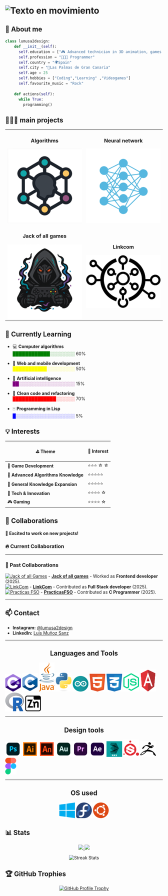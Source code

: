 # ![Texto en movimiento](https://readme-typing-svg.herokuapp.com?font=Fira+Code&size=25&duration=1500&pause=9000&color=00ff00&center=true&vCenter=true&width=400&height=50&lines=🚀Hi,+i+am+@lumusa2design💻)
## 👀 About me
```python
class lumusa2design:
    def __init__(self):
      self.education = ["🎮 Advanced technician in 3D animation, games and interactive envidoment design 🎮", "👨🏼‍🎓 degree in computer engineering of the Universidad de Las Palmas de Gran Canaria (In progress) 👨🏼‍🎓"]
      self.profession = "👨🏼‍💻 Programmer"
      self.country = "🌍Spain"
      self.city = "🌆Las Palmas de Gran Canaria"
      self.age = 25
      self.hobbies = ["Coding","Learning" ,"Videogames"]
      self.favourite_music = "Rock"
    
    def actions(self):
      while True:
        programming()
```

## 👨🏼‍💻 main projects

<table>
<tr>
<td width = 50%>
<h3 align="center">Algorithms</h3>
<a href="https://github.com/lumusa2design/algorithms"><img src = "media/algorithms.png"</a>
</td>
<td width = 50%>
<h3 align="center">Neural network</h3>
<a href="https://github.com/lumusa2design/neural-network"><img src="media/red_neuronal.png"></img></a>
</td>
</tr>
<tr>
<td width = 50%>
<h3 align="center">Jack of all games</h3>
<a href="https://github.com/lumusa2design/algorithms"><img src = "media/jackofallgames.png" ></img></a>
</td>
<td width = 50%>
<h3 align="center">Linkcom</h3>
<a href="https://github.com/HeliotGonzalez/LinkCom-Frontend"><img src="media/LogoLinkComNegro.svg" >
</td>
</tr>
</table>

## 🌱 Currently Learning  
- 💻 **Computer algorithms**  
  <span style="color:green">  ████████████░░░░░░░░</span> 60%

- 📲 **Web and mobile development**  
  <span style="color:yellow"> ███████████░░░░░░░░░</span> 50%

- 🤖 **Artificial intelligence**  
  <span style="color:purple"> ██░░░░░░░░░░░░░░░░░░</span> 15%

- 🧹 **Clean code and refactoring**  
  <span style="color:red">██████████████░░░░░░</span> 70%


- 🀄 **Programming in Lisp**  
  <span style="color:blue">█░░░░░░░░░░░░░░░░░░░ </span>5%



## 💡 Interests  



| <p align="center">⛳ Theme  </p>                      |<p align="center"> 🌟 Interest </p>|
|--------------------------------|------------|
| 🧩 **Game Development**         | ⭐⭐⭐ ☆ ☆ |
| 🤖 **Advanced Algorithms Knowledge** | ⭐⭐⭐⭐⭐ |
| 🧠 **General Knowledge Expansion**  | ⭐⭐⭐⭐⭐|
| 📡 **Tech & Innovation**       | ⭐⭐⭐⭐ ☆ |
| 🎮 **Gaming**       | ⭐⭐⭐⭐ ☆ |


## 💞️ Collaborations  

#### 🚀 **Excited to work on new projects!**  

### 🔥 Current Collaboration  
<!--
[![Practicas FSO](https://img.shields.io/badge/Project-Active-brightgreen)](https://github.com/lumusa2design/practicasFSO25)  
📋**name of the project:** [Practicas FSO](https://github.com/lumusa2design/practicasFSO25)

👥 **With:** [jesus-tdd](https://github.com/jesus-tdd/)  
📌 **Description:** Project of a Operative System Subject.  
-->

---


### 📜 Past Collaborations  
[![Jack of all Games](https://img.shields.io/badge/JackOfAllGames-Archived-gray)](https://github.com/AVR21/jack-of-all-games) - **[Jack of all games](#)** - Worked as **Frontend developer** (2025).  
[![LinkCom](https://img.shields.io/badge/LinkCom-Completed-purple)]() - **[LinkCom](#)** - Contributed as **Full Stack developer** (2025).  
[![Practicas FSO](https://img.shields.io/badge/PracticasFSO-Completed-purple)](https://github.com/lumusa2design/practicasFSO25) - **[PracticasFSO](#)** - Contributed as **C Programmer** (2025).  

---

## 📫 Contact
- **Instagram:** [@lumusa2design](https://www.instagram.com/lumusa2design)
- **LinkedIn:** [Luis Muñoz Sanz](https://www.linkedin.com/in/luis-mu%C3%B1oz-sanz-4314541a5)


---
<p><h2 align ="center">Languages and Tools</h2></p>
<p>
  <img src="media/csharp.svg" width ="50">
  <img src = "media/c.svg" width="50">
  <img src = "media/java-4.svg" width="50">
  <img src = "media/python.svg" width="50">
  <img src =  "media/arduino-1.svg" width="50">
  <img src = "media/html-1.svg" width="50">
  <img src = "media/css-3.svg" width="50">
  <img src = "media/nodejs-3.svg" width="50">
  <img src = "media/angular.svg" width="50" height="70">
  <img src = "media/R.svg" width="60" height="60">
  <img src = "media/minizinc.svg" width="50">
  

</p>

---
<p><h2 align = "center">Design tools</h2></p>
<p>
  <img src="media/photoshop.svg" width ="50">
  <img src = "media/illustrator.svg" width="50">
  <img src = "media/animate.svg" width="50">
  <img src = "media/audition.svg" width="50">
  <img src =  "media/premiere.svg" width="50">
  <img src = "media/aftereffects.svg" width="50">
  <img src = "media/3dsmax.svg" width="50">
  <img src = "media/substance.svg" width="50">
  <img src = "media/zbrush.svg" width="50">
  <img src = "media/Figma.svg" width="35">
  </p>

---
<p><h2 align="center">OS used</h2></p>
<p align="center">
  <img src="media/windows.svg" width ="50">
  <img src = "media/fedora.svg" width="50">
  <img src = "media/ubuntu.svg" width="50">
  </p>


## 📊 Stats
<p align="center">
<a href="https://github.com/lumusa2design">
  <img height="180em" src="https://github-readme-stats-eight-theta.vercel.app/api?username=lumusa2design&show_icons=true&theme=radical&include_all_commits=true&count_private=true"/>
  <img height="180em" src="https://github-readme-stats-eight-theta.vercel.app/api/top-langs/?username=lumusa2design&layout=compact&langs_count=8&theme=radical"/>
</a>

</p>
<p align="center">
  <img src="https://nirzak-streak-stats.vercel.app/?user=lumusa2design&theme=radical&hide_border=false" alt="Streak Stats"/>
</p>

## 🏆 GitHub Trophies

<p align="center">
  <a href="https://github.com/ryo-ma/github-profile-trophy">
    <img src="https://github-profile-trophy.vercel.app/?username=lumusa2design&theme=radical&no-frame=true&margin-w=15&margin-h=15&titles=MultiLanguage,Commits,Followers,Repositories" alt="GitHub Profile Trophy" />
  </a>
</p>

